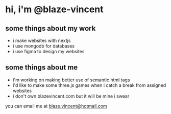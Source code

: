 <h1>hi, i'm @blaze-vincent</h1>
<h2>some things about my work</h2>
<ul>
  <li>i make websites with nextjs</li>
  <li>i use mongodb for databases</li>
  <li>i use figma to design my websites</li>
</ul>
<h2>some things about me</h2>
<ul>
  <li>i'm working on making better use of semantic html tags</li>
  <li>i'd like to make some three.js games when i catch a break from assigned websites</li>
  <li>i don't own blazevincent.com but it will be mine i swear</li>
</ul>
<p>you can email me at <a href='mailto:blaze.vincent@hotmail.com'>blaze.vincent@hotmail.com</a></p>
